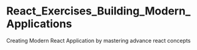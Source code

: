 # React_Exercises_Building_Modern_Applications


Creating Modern React Application by mastering advance react concepts 

